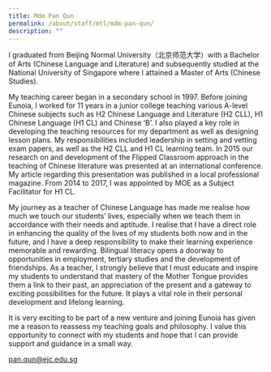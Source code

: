 ```yaml
---
title: Mdm Pan Qun
permalink: /about/staff/mtl/mdm-pan-qun/
description: ""
---
```

I graduated from Beijing Normal University（北京师范大学）with a Bachelor of Arts (Chinese Language and Literature) and subsequently studied at the National University of Singapore where I attained a Master of Arts (Chinese Studies).

My teaching career began in a secondary school in 1997. Before joining Eunoia, I worked for 11 years in a junior college teaching various A-level Chinese subjects such as H2 Chinese Language and Literature (H2 CLL), H1 Chinese Language (H1 CL) and Chinese ‘B’. I also played a key role in developing the teaching resources for my department as well as designing lesson plans. My responsibilities included leadership in setting and vetting exam papers, as well as the H2 CLL and H1 CL learning team. In 2015 our research on and development of the Flipped Classroom approach in the teaching of Chinese literature was presented at an international conference. My article regarding this presentation was published in a local professional magazine. From 2014 to 2017, I was appointed by MOE as a Subject Facilitator for H1 CL.

My journey as a teacher of Chinese Language has made me realise how much we touch our students’ lives, especially when we teach them in accordance with their needs and aptitude. I realise that I have a direct role in enhancing the quality of the lives of my students both now and in the future, and I have a deep responsibility to make their learning experience memorable and rewarding. Bilingual literacy opens a doorway to opportunities in employment, tertiary studies and the development of friendships. As a teacher, I strongly believe that I must educate and inspire my students to understand that mastery of the Mother Tongue provides them a link to their past, an appreciation of the present and a gateway to exciting possibilities for the future. It plays a vital role in their personal development and lifelong learning.

It is very exciting to be part of a new venture and joining Eunoia has given me a reason to reassess my teaching goals and philosophy. I value this opportunity to connect with my students and hope that I can provide support and guidance in a small way.

[pan.qun@ejc.edu.sg](mailto:pan.qun@ejc.edu.sg)